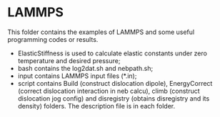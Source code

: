 # LAMMPS
This folder contains the examples of LAMMPS and some useful programming codes or results.

* ElasticStiffness is used to calculate elastic constants under zero temperature and desired pressure;
* bash contains the log2dat.sh and nebpath.sh;
* input contains LAMMPS input files (*.in);
* script contains Build (construct dislocation dipole), EnergyCorrect (correct dislocation interaction in neb calcu), climb (construct dislocation jog config) and disregistry (obtains disregistry and its density) folders. The description file is in each folder.
